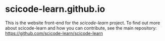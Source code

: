 # scicode-learn.github.io

This is the website front-end for the *scicode-learn* project. To find out more about scicode-learn and how you can contribute, see the main repository:
https://github.com/scicode-learn/scicode-learn
